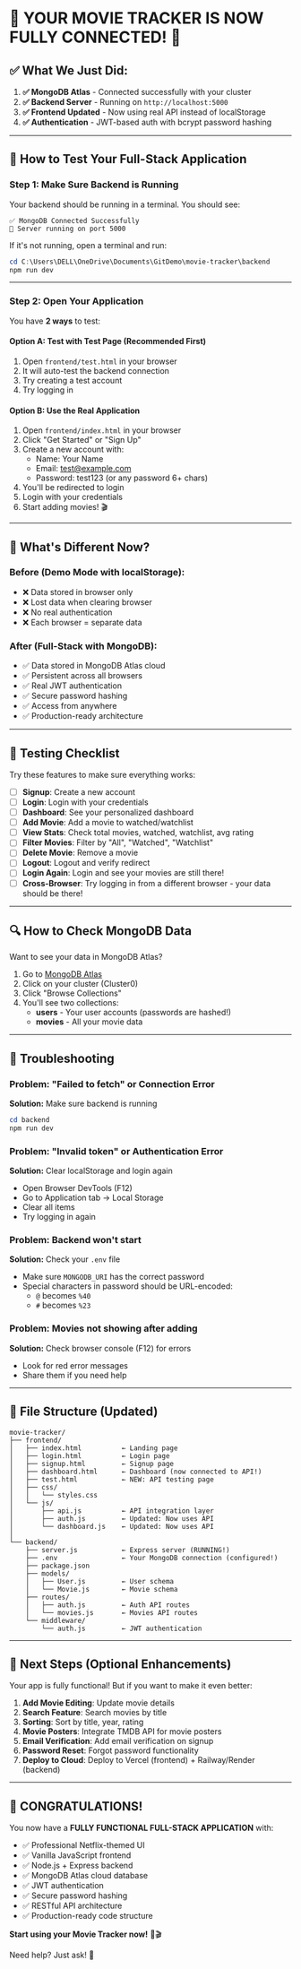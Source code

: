 # 🎉 YOUR MOVIE TRACKER IS NOW FULLY CONNECTED! 🎉

## ✅ What We Just Did:

1. **✅ MongoDB Atlas** - Connected successfully with your cluster
2. **✅ Backend Server** - Running on `http://localhost:5000`
3. **✅ Frontend Updated** - Now using real API instead of localStorage
4. **✅ Authentication** - JWT-based auth with bcrypt password hashing

---

## 🚀 How to Test Your Full-Stack Application

### **Step 1: Make Sure Backend is Running**

Your backend should be running in a terminal. You should see:
```
✅ MongoDB Connected Successfully
🚀 Server running on port 5000
```

If it's not running, open a terminal and run:
```powershell
cd C:\Users\DELL\OneDrive\Documents\GitDemo\movie-tracker\backend
npm run dev
```

---

### **Step 2: Open Your Application**

You have **2 ways** to test:

#### **Option A: Test with Test Page (Recommended First)**
1. Open `frontend/test.html` in your browser
2. It will auto-test the backend connection
3. Try creating a test account
4. Try logging in

#### **Option B: Use the Real Application**
1. Open `frontend/index.html` in your browser
2. Click "Get Started" or "Sign Up"
3. Create a new account with:
   - Name: Your Name
   - Email: test@example.com
   - Password: test123 (or any password 6+ chars)
4. You'll be redirected to login
5. Login with your credentials
6. Start adding movies! 🎬

---

## 📝 What's Different Now?

### **Before (Demo Mode with localStorage):**
- ❌ Data stored in browser only
- ❌ Lost data when clearing browser
- ❌ No real authentication
- ❌ Each browser = separate data

### **After (Full-Stack with MongoDB):**
- ✅ Data stored in MongoDB Atlas cloud
- ✅ Persistent across all browsers
- ✅ Real JWT authentication
- ✅ Secure password hashing
- ✅ Access from anywhere
- ✅ Production-ready architecture

---

## 🧪 Testing Checklist

Try these features to make sure everything works:

- [ ] **Signup**: Create a new account
- [ ] **Login**: Login with your credentials
- [ ] **Dashboard**: See your personalized dashboard
- [ ] **Add Movie**: Add a movie to watched/watchlist
- [ ] **View Stats**: Check total movies, watched, watchlist, avg rating
- [ ] **Filter Movies**: Filter by "All", "Watched", "Watchlist"
- [ ] **Delete Movie**: Remove a movie
- [ ] **Logout**: Logout and verify redirect
- [ ] **Login Again**: Login and see your movies are still there!
- [ ] **Cross-Browser**: Try logging in from a different browser - your data should be there!

---

## 🔍 How to Check MongoDB Data

Want to see your data in MongoDB Atlas?

1. Go to [MongoDB Atlas](https://cloud.mongodb.com/)
2. Click on your cluster (Cluster0)
3. Click "Browse Collections"
4. You'll see two collections:
   - **users** - Your user accounts (passwords are hashed!)
   - **movies** - All your movie data

---

## 🐛 Troubleshooting

### **Problem: "Failed to fetch" or Connection Error**
**Solution:** Make sure backend is running
```powershell
cd backend
npm run dev
```

### **Problem: "Invalid token" or Authentication Error**
**Solution:** Clear localStorage and login again
- Open Browser DevTools (F12)
- Go to Application tab → Local Storage
- Clear all items
- Try logging in again

### **Problem: Backend won't start**
**Solution:** Check your `.env` file
- Make sure `MONGODB_URI` has the correct password
- Special characters in password should be URL-encoded:
  - `@` becomes `%40`
  - `#` becomes `%23`

### **Problem: Movies not showing after adding**
**Solution:** Check browser console (F12) for errors
- Look for red error messages
- Share them if you need help

---

## 📂 File Structure (Updated)

```
movie-tracker/
├── frontend/
│   ├── index.html          ← Landing page
│   ├── login.html          ← Login page
│   ├── signup.html         ← Signup page
│   ├── dashboard.html      ← Dashboard (now connected to API!)
│   ├── test.html           ← NEW: API testing page
│   ├── css/
│   │   └── styles.css
│   └── js/
│       ├── api.js          ← API integration layer
│       ├── auth.js         ← Updated: Now uses API
│       └── dashboard.js    ← Updated: Now uses API
│
└── backend/
    ├── server.js           ← Express server (RUNNING!)
    ├── .env                ← Your MongoDB connection (configured!)
    ├── package.json
    ├── models/
    │   ├── User.js         ← User schema
    │   └── Movie.js        ← Movie schema
    ├── routes/
    │   ├── auth.js         ← Auth API routes
    │   └── movies.js       ← Movies API routes
    └── middleware/
        └── auth.js         ← JWT authentication
```

---

## 🎯 Next Steps (Optional Enhancements)

Your app is fully functional! But if you want to make it even better:

1. **Add Movie Editing**: Update movie details
2. **Search Feature**: Search movies by title
3. **Sorting**: Sort by title, year, rating
4. **Movie Posters**: Integrate TMDB API for movie posters
5. **Email Verification**: Add email verification on signup
6. **Password Reset**: Forgot password functionality
7. **Deploy to Cloud**: Deploy to Vercel (frontend) + Railway/Render (backend)

---

## 🎊 CONGRATULATIONS!

You now have a **FULLY FUNCTIONAL FULL-STACK APPLICATION** with:

- ✅ Professional Netflix-themed UI
- ✅ Vanilla JavaScript frontend
- ✅ Node.js + Express backend
- ✅ MongoDB Atlas cloud database
- ✅ JWT authentication
- ✅ Secure password hashing
- ✅ RESTful API architecture
- ✅ Production-ready code structure

**Start using your Movie Tracker now!** 🍿🎬

Need help? Just ask! 💬
